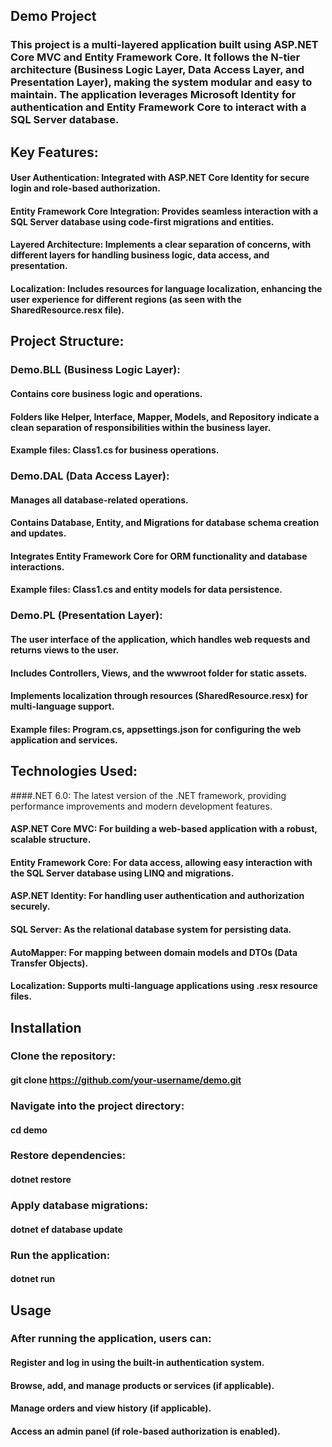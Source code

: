 ## Demo Project
### This project is a multi-layered application built using ASP.NET Core MVC and Entity Framework Core. It follows the N-tier architecture (Business Logic Layer, Data Access Layer, and Presentation Layer), making the system modular and easy to maintain. The application leverages Microsoft Identity for authentication and Entity Framework Core to interact with a SQL Server database.

## Key Features:
#### User Authentication: Integrated with ASP.NET Core Identity for secure login and role-based authorization.
#### Entity Framework Core Integration: Provides seamless interaction with a SQL Server database using code-first migrations and entities.
#### Layered Architecture: Implements a clear separation of concerns, with different layers for handling business logic, data access, and presentation.
#### Localization: Includes resources for language localization, enhancing the user experience for different regions (as seen with the SharedResource.resx file).

## Project Structure:

### Demo.BLL (Business Logic Layer):
#### Contains core business logic and operations.
#### Folders like Helper, Interface, Mapper, Models, and Repository indicate a clean separation of responsibilities within the business layer.
#### Example files: Class1.cs for business operations.

### Demo.DAL (Data Access Layer):
#### Manages all database-related operations.
#### Contains Database, Entity, and Migrations for database schema creation and updates.
#### Integrates Entity Framework Core for ORM functionality and database interactions.
#### Example files: Class1.cs and entity models for data persistence.

### Demo.PL (Presentation Layer):
#### The user interface of the application, which handles web requests and returns views to the user.
#### Includes Controllers, Views, and the wwwroot folder for static assets.
#### Implements localization through resources (SharedResource.resx) for multi-language support.
#### Example files: Program.cs, appsettings.json for configuring the web application and services.

## Technologies Used:
####.NET 6.0: The latest version of the .NET framework, providing performance improvements and modern development features.
#### ASP.NET Core MVC: For building a web-based application with a robust, scalable structure.
#### Entity Framework Core: For data access, allowing easy interaction with the SQL Server database using LINQ and migrations.
#### ASP.NET Identity: For handling user authentication and authorization securely.
#### SQL Server: As the relational database system for persisting data.
#### AutoMapper: For mapping between domain models and DTOs (Data Transfer Objects).
#### Localization: Supports multi-language applications using .resx resource files.

## Installation
### Clone the repository:
#### git clone https://github.com/your-username/demo.git

### Navigate into the project directory:
#### cd demo

### Restore dependencies:
#### dotnet restore

### Apply database migrations:
#### dotnet ef database update

### Run the application:
#### dotnet run

## Usage
### After running the application, users can:
#### Register and log in using the built-in authentication system.
#### Browse, add, and manage products or services (if applicable).
#### Manage orders and view history (if applicable).
#### Access an admin panel (if role-based authorization is enabled).
